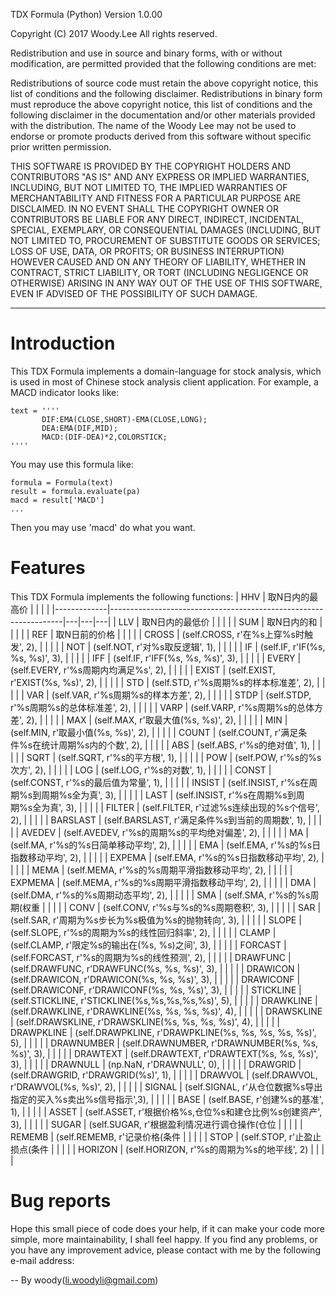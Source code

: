 TDX Formula (Python) Version 1.0.00

Copyright (C) 2017 Woody.Lee All rights reserved.

Redistribution and use in source and binary forms, with or without modification, are permitted provided that the following conditions are met:

Redistributions of source code must retain the above copyright notice, this list of conditions and the following disclaimer.
Redistributions in binary form must reproduce the above copyright notice, this list of conditions and the following disclaimer in the documentation and/or other materials provided with the distribution.
The name of the Woody Lee may not be used to endorse or promote products derived from this software without specific prior written permission.

THIS SOFTWARE IS PROVIDED BY THE COPYRIGHT HOLDERS AND CONTRIBUTORS "AS IS" AND ANY EXPRESS OR IMPLIED WARRANTIES, INCLUDING, BUT NOT LIMITED TO, THE IMPLIED WARRANTIES OF MERCHANTABILITY AND FITNESS FOR A PARTICULAR PURPOSE ARE DISCLAIMED. IN NO EVENT SHALL THE COPYRIGHT OWNER OR CONTRIBUTORS BE LIABLE FOR ANY DIRECT, INDIRECT, INCIDENTAL, SPECIAL, EXEMPLARY, OR CONSEQUENTIAL DAMAGES (INCLUDING, BUT NOT LIMITED TO, PROCUREMENT OF SUBSTITUTE GOODS OR SERVICES; LOSS OF USE, DATA, OR PROFITS; OR BUSINESS INTERRUPTION) HOWEVER CAUSED AND ON ANY THEORY OF LIABILITY, WHETHER IN CONTRACT, STRICT LIABILITY, OR TORT (INCLUDING NEGLIGENCE OR OTHERWISE) ARISING IN ANY WAY OUT OF THE USE OF THIS SOFTWARE, EVEN IF ADVISED OF THE POSSIBILITY OF SUCH DAMAGE.

---

# Introduction
This TDX Formula implements a domain-language for stock analysis, which is used in most of Chinese stock
analysis client application.
For example, a MACD indicator looks like:
```
text = ''''
       DIF:EMA(CLOSE,SHORT)-EMA(CLOSE,LONG);
       DEA:EMA(DIF,MID);
       MACD:(DIF-DEA)*2,COLORSTICK;
''''
```

You may use this formula like:
```
formula = Formula(text)
result = formula.evaluate(pa)
macd = result['MACD']
...
```
Then you may use 'macd' do what you want.

# Features
This TDX Formula implements the following functions:
| HHV         | 取N日内的最高价                                                  |   |   |   |
|-------------|------------------------------------------------------------------|---|---|---|
| LLV         | 取N日内的最低价                                                  |   |   |   |
| SUM         | 取N日内的和                                                      |   |   |   |
| REF         | 取N日前的价格                                                    |   |   |   |
| CROSS       |  (self.CROSS, r'在%s上穿%s时触发', 2),                           |   |   |   |
| NOT         |  (self.NOT, r'对%s取反逻辑', 1),                                 |   |   |   |
| IF          |  (self.IF, r'IF(%s, %s, %s)', 3),                                |   |   |   |
| IFF         |  (self.IF, r'IFF(%s, %s, %s)', 3),                               |   |   |   |
| EVERY       |  (self.EVERY, r'%s周期内均满足%s', 2),                           |   |   |   |
| EXIST       |  (self.EXIST, r'EXIST(%s, %s)', 2),                              |   |   |   |
| STD         |  (self.STD, r'%s周期%s的样本标准差', 2),                         |   |   |   |
| VAR         |  (self.VAR, r'%s周期%s的样本方差', 2),                           |   |   |   |
| STDP        |  (self.STDP, r'%s周期%s的总体标准差', 2),                        |   |   |   |
| VARP        |  (self.VARP, r'%s周期%s的总体方差', 2),                          |   |   |   |
| MAX         |  (self.MAX, r'取最大值(%s, %s)', 2),                             |   |   |   |
| MIN         |  (self.MIN, r'取最小值(%s, %s)', 2),                             |   |   |   |
| COUNT       |  (self.COUNT, r'满足条件%s在统计周期%s内的个数', 2),             |   |   |   |
| ABS         |  (self.ABS, r'%s的绝对值', 1),                                   |   |   |   |
| SQRT        |  (self.SQRT, r'%s的平方根', 1),                                  |   |   |   |
| POW         |  (self.POW, r'%s的%s次方', 2),                                   |   |   |   |
| LOG         |  (self.LOG, r'%s的对数', 1),                                     |   |   |   |
| CONST       |  (self.CONST, r'%s的最后值为常量', 1),                           |   |   |   |
| INSIST      |  (self.INSIST, r'%s在周期%s到周期%s全为真', 3),                  |   |   |   |
| LAST        |  (self.INSIST, r'%s在周期%s到周期%s全为真', 3),                  |   |   |   |
| FILTER      |  (self.FILTER, r'过滤%s连续出现的%s个信号', 2),                  |   |   |   |
| BARSLAST    |  (self.BARSLAST, r'满足条件%s到当前的周期数', 1),                |   |   |   |
| AVEDEV      |  (self.AVEDEV, r'%s的周期%s的平均绝对偏差', 2),                  |   |   |   |
| MA          |  (self.MA, r'%s的%s日简单移动平均', 2),                          |   |   |   |
| EMA         |  (self.EMA, r'%s的%s日指数移动平均', 2),                         |   |   |   |
| EXPEMA      |  (self.EMA, r'%s的%s日指数移动平均', 2),                         |   |   |   |
| MEMA        |  (self.MEMA, r'%s的%s周期平滑指数移动平均', 2),                  |   |   |   |
| EXPMEMA     |  (self.MEMA, r'%s的%s周期平滑指数移动平均', 2),                  |   |   |   |
| DMA         |   (self.DMA, r'%s的%s周期动态平均', 2),                          |   |   |   |
| SMA         |   (self.SMA, r'%s的%s周期(权重                                   |   |   |   |
| CONV        |   (self.CONV, r'%s与%s的%s周期卷积', 3),                         |   |   |   |
| SAR         |   (self.SAR, r'周期为%s步长为%s极值为%s的抛物转向', 3),          |   |   |   |
| SLOPE       |  (self.SLOPE, r'%s的周期为%s的线性回归斜率', 2),                 |   |   |   |
| CLAMP       |  (self.CLAMP, r'限定%s的输出在(%s, %s)之间', 3),                 |   |   |   |
| FORCAST     |  (self.FORCAST, r'%s的周期为%s的线性预测', 2),                   |   |   |   |
| DRAWFUNC    |  (self.DRAWFUNC, r'DRAWFUNC(%s, %s, %s)', 3),                    |   |   |   |
| DRAWICON    |  (self.DRAWICON, r'DRAWICON(%s, %s, %s)', 3),                    |   |   |   |
| DRAWICONF   |  (self.DRAWICONF, r'DRAWICONF(%s, %s, %s)', 3),                  |   |   |   |
| STICKLINE   |  (self.STICKLINE, r'STICKLINE(%s,%s,%s,%s,%s)', 5),              |   |   |   |
| DRAWKLINE   |  (self.DRAWKLINE, r'DRAWKLINE(%s, %s, %s, %s)', 4),              |   |   |   |
| DRAWSKLINE  |  (self.DRAWSKLINE, r'DRAWSKLINE(%s, %s, %s, %s)', 4),            |   |   |   |
| DRAWPKLINE  |  (self.DRAWPKLINE, r'DRAWPKLINE(%s, %s, %s, %s, %s)', 5),        |   |   |   |
| DRAWNUMBER  |  (self.DRAWNUMBER, r'DRAWNUMBER(%s, %s, %s)', 3),                |   |   |   |
| DRAWTEXT    |  (self.DRAWTEXT, r'DRAWTEXT(%s, %s, %s)', 3),                    |   |   |   |
| DRAWNULL    |  (np.NaN, r'DRAWNULL', 0),                                       |   |   |   |
| DRAWGRID    |  (self.DRAWGRID, r'DRAWGRID(%s)', 1),                            |   |   |   |
| DRAWVOL     |  (self.DRAWVOL, r'DRAWVOL(%s, %s)', 2),                          |   |   |   |
| SIGNAL      |  (self.SIGNAL, r'从仓位数据%s导出指定的买入%s卖出%s信号指示',3), |   |   |   |
| BASE        |  (self.BASE, r'创建%s的基准', 1),                                |   |   |   |
| ASSET       |  (self.ASSET, r'根据价格%s,仓位%s和建仓比例%s创建资产', 3),      |   |   |   |
| SUGAR       |  (self.SUGAR, r'根据盈利情况进行调仓操作(仓位                    |   |   |   |
| REMEMB      |  (self.REMEMB, r'记录价格(条件                                   |   |   |   |
| STOP        | (self.STOP, r'止盈止损点(条件                                    |   |   |   |
| HORIZON     | (self.HORIZON, r'%s的周期为%s的地平线', 2)                       |   |   |   |

# Bug reports

Hope this small piece of code does your help, if it can make your code more simple, more maintainability, I shall feel happy. If you find any problems, or you have any improvement advice, please contact with me by the following e-mail address:

-- By woody(li.woodyli@gmail.com)




